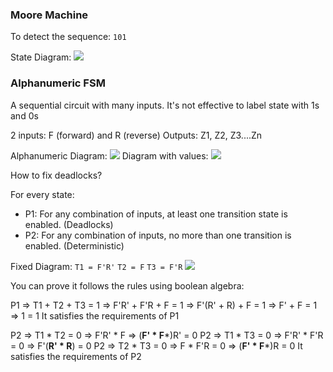 ### Moore Machine
To detect the sequence: `101`

State Diagram:
![](Class4_1.png)

### Alphanumeric FSM
A sequential circuit with many inputs.
It's not effective to label state with 1s and 0s

2 inputs: F (forward) and R (reverse)
Outputs: Z1, Z2, Z3....Zn

Alphanumeric Diagram:
![](Class4_2.png)
Diagram with values:
![](Class4_3.png)

How to fix deadlocks?

For every state:
- P1: For any combination of inputs, at least one transition state is enabled. (Deadlocks)
- P2: For any combination of inputs, no more than one transition is enabled. (Deterministic)



Fixed Diagram:
`T1 = F'R'`
`T2 = F`
`T3 = F'R`
![](Class4_4.png)

You can prove it follows the rules using boolean algebra:

P1 => T1 + T2 + T3 = 1
=> F'R' + F'R + F = 1
=> F'(R' + R) + F = 1
=> F' + F = 1
=> 1 = 1
It satisfies the requirements of P1

P2 => T1 * T2 = 0
=> F'R' * F
=> (**F' * F***)R' = 0
P2 => T1 * T3 = 0
=> F'R' * F'R = 0
=> F'(**R' * R**) = 0
P2 => T2 * T3 = 0
=> F * F'R = 0
=> (**F' * F***)R = 0
It satisfies the requirements of P2